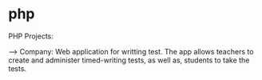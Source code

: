 # php
PHP Projects:

--> Company: Web application for writting test. The app allows teachers to create and administer timed-writing tests, as well as, students to take the tests.
